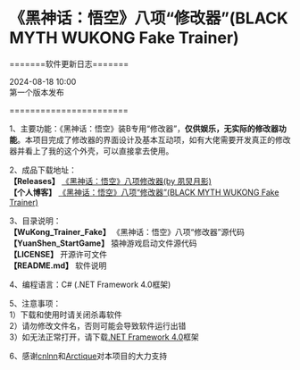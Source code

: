 # 《黑神话：悟空》八项“修改器”(BLACK MYTH WUKONG Fake Trainer)  
  
=======软件更新日志=======  
  
2024-08-18 10:00  
第一个版本发布  
  
=======================  

1、主要功能：《黑神话：悟空》装B专用“修改器”，**仅供娱乐，无实际的修改器功能**。本项目完成了修改器的界面设计及基本互动项，如有大佬需要开发真正的修改器并看上了我的这个外壳，可以直接拿去使用。  
  
2、成品下载地址：  
**【Releases】** [《黑神话：悟空》八项修改器(by 夙炅月影)](https://github.com/ZJHCOFI/wukong-trainer-fake/releases/tag/v1.0)  
**【个人博客】** [《黑神话：悟空》八项“修改器”(BLACK MYTH WUKONG Fake Trainer)](https://www.zjhcofi.com/2024/08/18/wukong-trainer/)  
  
3、目录说明：  
**【WuKong_Trainer_Fake】** 《黑神话：悟空》八项“修改器”源代码  
**【YuanShen_StartGame】** 猿神游戏启动文件源代码  
**【LICENSE】** 开源许可文件   
**【README.md】** 软件说明   
  
4、编程语言：C# (.NET Framework 4.0框架)  
  
5、注意事项：  
1）下载和使用时请关闭杀毒软件  
2）请勿修改文件名，否则可能会导致软件运行出错  
3）如无法正常打开，请下载[.NET Framework 4.0](https://dotnet.microsoft.com/zh-cn/download/dotnet-framework/thank-you/net40-offline-installer)框架  
  
6、感谢[cnlnn](https://github.com/cnlnn)和[Arctique](https://github.com/cy-arctique)对本项目的大力支持
